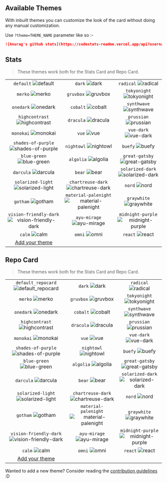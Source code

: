 ## Available Themes

<!-- DO NOT EDIT THIS FILE DIRECTLY -->

With inbuilt themes you can customize the look of the card without doing any manual customization.

Use `?theme=THEME_NAME` parameter like so :-

```md
![Anurag's github stats](https://codestats-readme.vercel.app/api?username=aviortheking&theme=dark&show_icons=true)
```

## Stats

> These themes work both for the Stats Card and Repo Card.

| | | |
| :--: | :--: | :--: |
| `default` ![default][default] | `dark` ![dark][dark] | `radical` ![radical][radical] |
| `merko` ![merko][merko] | `gruvbox` ![gruvbox][gruvbox] | `tokyonight` ![tokyonight][tokyonight] |
| `onedark` ![onedark][onedark] | `cobalt` ![cobalt][cobalt] | `synthwave` ![synthwave][synthwave] |
| `highcontrast` ![highcontrast][highcontrast] | `dracula` ![dracula][dracula] | `prussian` ![prussian][prussian] |
| `monokai` ![monokai][monokai] | `vue` ![vue][vue] | `vue-dark` ![vue-dark][vue-dark] |
| `shades-of-purple` ![shades-of-purple][shades-of-purple] | `nightowl` ![nightowl][nightowl] | `buefy` ![buefy][buefy] |
| `blue-green` ![blue-green][blue-green] | `algolia` ![algolia][algolia] | `great-gatsby` ![great-gatsby][great-gatsby] |
| `darcula` ![darcula][darcula] | `bear` ![bear][bear] | `solarized-dark` ![solarized-dark][solarized-dark] |
| `solarized-light` ![solarized-light][solarized-light] | `chartreuse-dark` ![chartreuse-dark][chartreuse-dark] | `nord` ![nord][nord] |
| `gotham` ![gotham][gotham] | `material-palenight` ![material-palenight][material-palenight] | `graywhite` ![graywhite][graywhite] |
| `vision-friendly-dark` ![vision-friendly-dark][vision-friendly-dark] | `ayu-mirage` ![ayu-mirage][ayu-mirage] | `midnight-purple` ![midnight-purple][midnight-purple] |
| `calm` ![calm][calm] | `omni` ![omni][omni] | `react` ![react][react] |
| [Add your theme][add-theme] | | |

## Repo Card

> These themes work both for the Stats Card and Repo Card.

| | | |
| :--: | :--: | :--: |
| `default_repocard` ![default_repocard][default_repocard_repo] | `dark` ![dark][dark_repo] | `radical` ![radical][radical_repo] |
| `merko` ![merko][merko_repo] | `gruvbox` ![gruvbox][gruvbox_repo] | `tokyonight` ![tokyonight][tokyonight_repo] |
| `onedark` ![onedark][onedark_repo] | `cobalt` ![cobalt][cobalt_repo] | `synthwave` ![synthwave][synthwave_repo] |
| `highcontrast` ![highcontrast][highcontrast_repo] | `dracula` ![dracula][dracula_repo] | `prussian` ![prussian][prussian_repo] |
| `monokai` ![monokai][monokai_repo] | `vue` ![vue][vue_repo] | `vue-dark` ![vue-dark][vue-dark_repo] |
| `shades-of-purple` ![shades-of-purple][shades-of-purple_repo] | `nightowl` ![nightowl][nightowl_repo] | `buefy` ![buefy][buefy_repo] |
| `blue-green` ![blue-green][blue-green_repo] | `algolia` ![algolia][algolia_repo] | `great-gatsby` ![great-gatsby][great-gatsby_repo] |
| `darcula` ![darcula][darcula_repo] | `bear` ![bear][bear_repo] | `solarized-dark` ![solarized-dark][solarized-dark_repo] |
| `solarized-light` ![solarized-light][solarized-light_repo] | `chartreuse-dark` ![chartreuse-dark][chartreuse-dark_repo] | `nord` ![nord][nord_repo] |
| `gotham` ![gotham][gotham_repo] | `material-palenight` ![material-palenight][material-palenight_repo] | `graywhite` ![graywhite][graywhite_repo] |
| `vision-friendly-dark` ![vision-friendly-dark][vision-friendly-dark_repo] | `ayu-mirage` ![ayu-mirage][ayu-mirage_repo] | `midnight-purple` ![midnight-purple][midnight-purple_repo] |
| `calm` ![calm][calm_repo] | `omni` ![omni][omni_repo] | `react` ![react][react_repo] |
| [Add your theme][add-theme] | | |


[default]: https://codestats-readme.vercel.app/api?username=aviortheking&show_icons=true&theme=default
[default_repocard]: https://codestats-readme.vercel.app/api?username=aviortheking&show_icons=true&theme=default_repocard
[dark]: https://codestats-readme.vercel.app/api?username=aviortheking&show_icons=true&theme=dark
[radical]: https://codestats-readme.vercel.app/api?username=aviortheking&show_icons=true&theme=radical
[merko]: https://codestats-readme.vercel.app/api?username=aviortheking&show_icons=true&theme=merko
[gruvbox]: https://codestats-readme.vercel.app/api?username=aviortheking&show_icons=true&theme=gruvbox
[tokyonight]: https://codestats-readme.vercel.app/api?username=aviortheking&show_icons=true&theme=tokyonight
[onedark]: https://codestats-readme.vercel.app/api?username=aviortheking&show_icons=true&theme=onedark
[cobalt]: https://codestats-readme.vercel.app/api?username=aviortheking&show_icons=true&theme=cobalt
[synthwave]: https://codestats-readme.vercel.app/api?username=aviortheking&show_icons=true&theme=synthwave
[highcontrast]: https://codestats-readme.vercel.app/api?username=aviortheking&show_icons=true&theme=highcontrast
[dracula]: https://codestats-readme.vercel.app/api?username=aviortheking&show_icons=true&theme=dracula
[prussian]: https://codestats-readme.vercel.app/api?username=aviortheking&show_icons=true&theme=prussian
[monokai]: https://codestats-readme.vercel.app/api?username=aviortheking&show_icons=true&theme=monokai
[vue]: https://codestats-readme.vercel.app/api?username=aviortheking&show_icons=true&theme=vue
[vue-dark]: https://codestats-readme.vercel.app/api?username=aviortheking&show_icons=true&theme=vue-dark
[shades-of-purple]: https://codestats-readme.vercel.app/api?username=aviortheking&show_icons=true&theme=shades-of-purple
[nightowl]: https://codestats-readme.vercel.app/api?username=aviortheking&show_icons=true&theme=nightowl
[buefy]: https://codestats-readme.vercel.app/api?username=aviortheking&show_icons=true&theme=buefy
[blue-green]: https://codestats-readme.vercel.app/api?username=aviortheking&show_icons=true&theme=blue-green
[algolia]: https://codestats-readme.vercel.app/api?username=aviortheking&show_icons=true&theme=algolia
[great-gatsby]: https://codestats-readme.vercel.app/api?username=aviortheking&show_icons=true&theme=great-gatsby
[darcula]: https://codestats-readme.vercel.app/api?username=aviortheking&show_icons=true&theme=darcula
[bear]: https://codestats-readme.vercel.app/api?username=aviortheking&show_icons=true&theme=bear
[solarized-dark]: https://codestats-readme.vercel.app/api?username=aviortheking&show_icons=true&theme=solarized-dark
[solarized-light]: https://codestats-readme.vercel.app/api?username=aviortheking&show_icons=true&theme=solarized-light
[chartreuse-dark]: https://codestats-readme.vercel.app/api?username=aviortheking&show_icons=true&theme=chartreuse-dark
[nord]: https://codestats-readme.vercel.app/api?username=aviortheking&show_icons=true&theme=nord
[gotham]: https://codestats-readme.vercel.app/api?username=aviortheking&show_icons=true&theme=gotham
[material-palenight]: https://codestats-readme.vercel.app/api?username=aviortheking&show_icons=true&theme=material-palenight
[graywhite]: https://codestats-readme.vercel.app/api?username=aviortheking&show_icons=true&theme=graywhite
[vision-friendly-dark]: https://codestats-readme.vercel.app/api?username=aviortheking&show_icons=true&theme=vision-friendly-dark
[ayu-mirage]: https://codestats-readme.vercel.app/api?username=aviortheking&show_icons=true&theme=ayu-mirage
[midnight-purple]: https://codestats-readme.vercel.app/api?username=aviortheking&show_icons=true&theme=midnight-purple
[calm]: https://codestats-readme.vercel.app/api?username=aviortheking&show_icons=true&theme=calm
[omni]: https://codestats-readme.vercel.app/api?username=aviortheking&show_icons=true&theme=omni
[react]: https://codestats-readme.vercel.app/api?username=aviortheking&show_icons=true&theme=react


[default_repo]: https://codestats-readme.vercel.app/api/top-langs/?username=aviortheking&theme=default
[default_repocard_repo]: https://codestats-readme.vercel.app/api/top-langs/?username=aviortheking&theme=default_repocard
[dark_repo]: https://codestats-readme.vercel.app/api/top-langs/?username=aviortheking&theme=dark
[radical_repo]: https://codestats-readme.vercel.app/api/top-langs/?username=aviortheking&theme=radical
[merko_repo]: https://codestats-readme.vercel.app/api/top-langs/?username=aviortheking&theme=merko
[gruvbox_repo]: https://codestats-readme.vercel.app/api/top-langs/?username=aviortheking&theme=gruvbox
[tokyonight_repo]: https://codestats-readme.vercel.app/api/top-langs/?username=aviortheking&theme=tokyonight
[onedark_repo]: https://codestats-readme.vercel.app/api/top-langs/?username=aviortheking&theme=onedark
[cobalt_repo]: https://codestats-readme.vercel.app/api/top-langs/?username=aviortheking&theme=cobalt
[synthwave_repo]: https://codestats-readme.vercel.app/api/top-langs/?username=aviortheking&theme=synthwave
[highcontrast_repo]: https://codestats-readme.vercel.app/api/top-langs/?username=aviortheking&theme=highcontrast
[dracula_repo]: https://codestats-readme.vercel.app/api/top-langs/?username=aviortheking&theme=dracula
[prussian_repo]: https://codestats-readme.vercel.app/api/top-langs/?username=aviortheking&theme=prussian
[monokai_repo]: https://codestats-readme.vercel.app/api/top-langs/?username=aviortheking&theme=monokai
[vue_repo]: https://codestats-readme.vercel.app/api/top-langs/?username=aviortheking&theme=vue
[vue-dark_repo]: https://codestats-readme.vercel.app/api/top-langs/?username=aviortheking&theme=vue-dark
[shades-of-purple_repo]: https://codestats-readme.vercel.app/api/top-langs/?username=aviortheking&theme=shades-of-purple
[nightowl_repo]: https://codestats-readme.vercel.app/api/top-langs/?username=aviortheking&theme=nightowl
[buefy_repo]: https://codestats-readme.vercel.app/api/top-langs/?username=aviortheking&theme=buefy
[blue-green_repo]: https://codestats-readme.vercel.app/api/top-langs/?username=aviortheking&theme=blue-green
[algolia_repo]: https://codestats-readme.vercel.app/api/top-langs/?username=aviortheking&theme=algolia
[great-gatsby_repo]: https://codestats-readme.vercel.app/api/top-langs/?username=aviortheking&theme=great-gatsby
[darcula_repo]: https://codestats-readme.vercel.app/api/top-langs/?username=aviortheking&theme=darcula
[bear_repo]: https://codestats-readme.vercel.app/api/top-langs/?username=aviortheking&theme=bear
[solarized-dark_repo]: https://codestats-readme.vercel.app/api/top-langs/?username=aviortheking&theme=solarized-dark
[solarized-light_repo]: https://codestats-readme.vercel.app/api/top-langs/?username=aviortheking&theme=solarized-light
[chartreuse-dark_repo]: https://codestats-readme.vercel.app/api/top-langs/?username=aviortheking&theme=chartreuse-dark
[nord_repo]: https://codestats-readme.vercel.app/api/top-langs/?username=aviortheking&theme=nord
[gotham_repo]: https://codestats-readme.vercel.app/api/top-langs/?username=aviortheking&theme=gotham
[material-palenight_repo]: https://codestats-readme.vercel.app/api/top-langs/?username=aviortheking&theme=material-palenight
[graywhite_repo]: https://codestats-readme.vercel.app/api/top-langs/?username=aviortheking&theme=graywhite
[vision-friendly-dark_repo]: https://codestats-readme.vercel.app/api/top-langs/?username=aviortheking&theme=vision-friendly-dark
[ayu-mirage_repo]: https://codestats-readme.vercel.app/api/top-langs/?username=aviortheking&theme=ayu-mirage
[midnight-purple_repo]: https://codestats-readme.vercel.app/api/top-langs/?username=aviortheking&theme=midnight-purple
[calm_repo]: https://codestats-readme.vercel.app/api/top-langs/?username=aviortheking&theme=calm
[omni_repo]: https://codestats-readme.vercel.app/api/top-langs/?username=aviortheking&theme=omni
[react_repo]: https://codestats-readme.vercel.app/api/top-langs/?username=aviortheking&theme=react


[add-theme]: https://github.com/aviortheking/codestats-readme/edit/master/themes/index.js

Wanted to add a new theme? Consider reading the [contribution guidelines](../CONTRIBUTING.md#themes-contribution) :D

